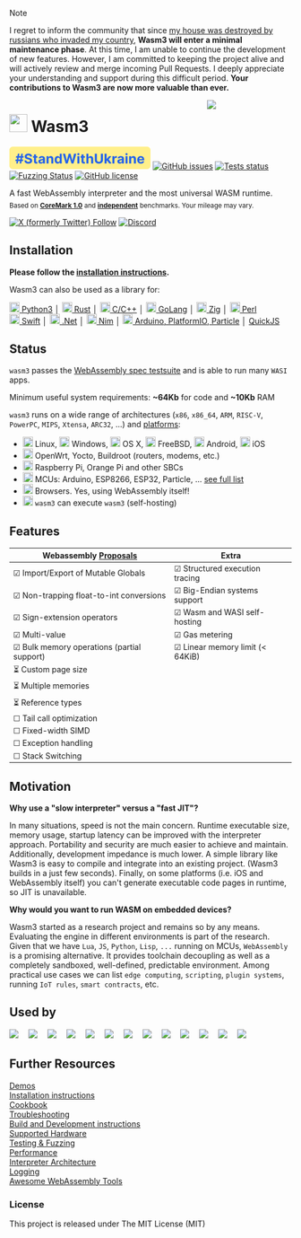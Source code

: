 
> [!NOTE]
> I regret to inform the community that since [my house was destroyed by russians who invaded my country](https://twitter.com/vshymanskyy/status/1568657607229075456), **Wasm3 will enter a minimal maintenance phase**. At this time, I am unable to continue the development of new features. However, I am committed to keeping the project alive and will actively review and merge incoming Pull Requests. I deeply appreciate your understanding and support during this difficult period. **Your contributions to Wasm3 are now more valuable than ever.**

<img align="right" width="30%" src="/extra/screenshot-ios.png">

# <img src="/extra/wasm-symbol.svg" width="32" height="32" /> Wasm3

[![StandWithUkraine](https://raw.githubusercontent.com/vshymanskyy/StandWithUkraine/main/badges/StandWithUkraine.svg)](https://github.com/vshymanskyy/StandWithUkraine/blob/main/docs/README.md) 
[![GitHub issues](https://img.shields.io/github/issues-raw/wasm3/wasm3?style=flat-square&label=issues&color=success)](https://github.com/wasm3/wasm3/issues) 
[![Tests status](https://img.shields.io/github/actions/workflow/status/wasm3/wasm3/tests.yml?branch=main&style=flat-square&logo=github&label=tests)](https://github.com/wasm3/wasm3/actions) 
[![Fuzzing Status](https://img.shields.io/badge/oss--fuzz-fuzzing-success?style=flat-square)](https://bugs.chromium.org/p/oss-fuzz/issues/list?can=1&q=proj:wasm3) 
[![GitHub license](https://img.shields.io/badge/license-MIT-blue?style=flat-square)](https://github.com/wasm3/wasm3) 

A fast WebAssembly interpreter and the most universal WASM runtime.  
<sub>Based on [**CoreMark 1.0**](./docs/Performance.md) and [**independent**](https://00f.net/2021/02/22/webassembly-runtimes-benchmarks) benchmarks. Your mileage may vary.</sub>

[![X (formerly Twitter) Follow](https://img.shields.io/twitter/follow/wasm3_engine)](https://twitter.com/wasm3_engine) 
[![Discord](https://img.shields.io/discord/671415645073702925?style=social&logo=discord&color=7289da&label=discord)](https://discord.gg/qmZjgnd)

## Installation

**Please follow the [installation instructions](./docs/Installation.md).**

Wasm3 can also be used as a library for:

[<img src="https://cdn.jsdelivr.net/gh/simple-icons/simple-icons@develop/icons/python.svg" width="18" height="18" /> Python3](https://github.com/wasm3/pywasm3) │ 
[<img src="https://cdn.jsdelivr.net/gh/simple-icons/simple-icons@develop/icons/rust.svg" width="18" height="18" /> Rust](https://github.com/wasm3/wasm3-rs) │ 
[<img src="https://cdn.jsdelivr.net/gh/simple-icons/simple-icons@develop/icons/cplusplus.svg" width="18" height="18" /> C/C++](https://github.com/wasm3/wasm3) │ 
[<img src="https://cdn.jsdelivr.net/gh/simple-icons/simple-icons@develop/icons/go.svg" width="18" height="18" /> GoLang](https://github.com/matiasinsaurralde/go-wasm3) │ 
[<img src="https://cdn.jsdelivr.net/gh/simple-icons/simple-icons@develop/icons/zig.svg" width="18" height="18" /> Zig](https://github.com/alichay/zig-wasm3) │
[<img src="https://cdn.jsdelivr.net/gh/simple-icons/simple-icons@develop/icons/perl.svg" width="18" height="18" /> Perl](https://metacpan.org/pod/Wasm::Wasm3)  
[<img src="https://cdn.jsdelivr.net/gh/simple-icons/simple-icons@develop/icons/swift.svg" width="18" height="18" /> Swift](https://github.com/shareup/wasm-interpreter-apple) │ 
[<img src="https://cdn.jsdelivr.net/gh/simple-icons/simple-icons@develop/icons/dotnet.svg" width="18" height="18" /> .Net](https://github.com/tana/Wasm3DotNet) │ 
[<img src="https://cdn.jsdelivr.net/gh/simple-icons/simple-icons@develop/icons/nim.svg" width="18" height="18" /> Nim](https://github.com/beef331/wasm3) │ 
[<img src="https://cdn.jsdelivr.net/gh/simple-icons/simple-icons@develop/icons/arduino.svg" width="18" height="18" /> Arduino, PlatformIO, Particle](https://github.com/wasm3/wasm3-arduino) │ [QuickJS](https://github.com/saghul/txiki.js)

## Status

`wasm3` passes the [WebAssembly spec testsuite](https://github.com/WebAssembly/spec/tree/master/test/core) and is able to run many `WASI` apps.

Minimum useful system requirements: **~64Kb** for code and **~10Kb** RAM

`wasm3` runs on a wide range of architectures (`x86`, `x86_64`, `ARM`, `RISC-V`, `PowerPC`, `MIPS`, `Xtensa`, `ARC32`, ...) and [platforms](/platforms):
- <img src="https://cdn.jsdelivr.net/gh/simple-icons/simple-icons@develop/icons/linux.svg" width="18" height="18" /> Linux,
<img src="https://upload.wikimedia.org/wikipedia/commons/c/c4/Windows_logo_-_2021_%28Black%29.svg" width="18" height="18" /> Windows,
<img src="https://cdn.jsdelivr.net/gh/simple-icons/simple-icons@develop/icons/apple.svg" width="18" height="18" /> OS X,
<img src="https://cdn.jsdelivr.net/gh/simple-icons/simple-icons@develop/icons/freebsd.svg" width="18" height="18" /> FreeBSD,
<img src="https://cdn.jsdelivr.net/gh/simple-icons/simple-icons@develop/icons/android.svg" width="18" height="18" /> Android,
<img src="https://cdn.jsdelivr.net/gh/simple-icons/simple-icons@develop/icons/apple.svg" width="18" height="18" /> iOS
- <img src="https://cdn.rawgit.com/feathericons/feather/master/icons/wifi.svg" width="18" height="18" /> OpenWrt, Yocto, Buildroot (routers, modems, etc.)
- <img src="https://cdn.jsdelivr.net/gh/simple-icons/simple-icons@develop/icons/raspberrypi.svg" width="18" height="18" /> Raspberry Pi, Orange Pi and other SBCs
- <img src="https://cdn.rawgit.com/feathericons/feather/master/icons/cpu.svg" width="18" height="18" /> MCUs: Arduino, ESP8266, ESP32, Particle, ... [see full list](./docs/Hardware.md)
- <img src="https://cdn.jsdelivr.net/gh/simple-icons/simple-icons@develop/icons/firefoxbrowser.svg" width="18" height="18" /> Browsers. Yes, using WebAssembly itself!
- <img src="extra/wasm-symbol.svg" width="18" height="18" /> `wasm3` can execute `wasm3` (self-hosting)

## Features

| Webassembly [Proposals][WasmProps]  | Extra |
| --- | --- |
| ☑ Import/Export of Mutable Globals           | ☑ Structured execution tracing     |
| ☑ Non-trapping float-to-int conversions      | ☑ Big-Endian systems support       |
| ☑ Sign-extension operators                   | ☑ Wasm and WASI self-hosting       |
| ☑ Multi-value                                | ☑ Gas metering                     |
| ☑ Bulk memory operations (partial support)   | ☑ Linear memory limit (< 64KiB)    |
| ⏳ Custom page size                           |
| ⏳ Multiple memories                          |
| ⏳ Reference types                            |
| ☐ Tail call optimization                     |
| ☐ Fixed-width SIMD                           |
| ☐ Exception handling                         |
| ☐ Stack Switching                            |

## Motivation

**Why use a "slow interpreter" versus a "fast JIT"?**

In many situations, speed is not the main concern. Runtime executable size, memory usage, startup latency can be improved with the interpreter approach. Portability and security are much easier to achieve and maintain. Additionally, development impedance is much lower. A simple library like Wasm3 is easy to compile and integrate into an existing project. (Wasm3 builds in a just few seconds). Finally, on some platforms (i.e. iOS and WebAssembly itself) you can't generate executable code pages in runtime, so JIT is unavailable.

**Why would you want to run WASM on embedded devices?**

Wasm3 started as a research project and remains so by any means. Evaluating the engine in different environments is part of the research. Given that we have `Lua`, `JS`, `Python`, `Lisp`, `...` running on MCUs, `WebAssembly` is a promising alternative. It provides toolchain decoupling as well as a completely sandboxed, well-defined, predictable environment. Among practical use cases we can list `edge computing`, `scripting`, `plugin systems`, running `IoT rules`, `smart contracts`, etc.

## Used by

[<img src="/extra/logos/wasmcloud.png" height="32" />](https://wasmcloud.dev)　
[<img src="/extra/logos/wowcube.png" height="32" />](https://wowcube.com)　
[<img src="https://upload.wikimedia.org/wikipedia/commons/thumb/3/3c/Siemens_AG_logo.svg/1024px-Siemens_AG_logo.svg.png" height="22" />](https://github.com/siemens/dtasm/tree/main/runtime/dtasm3)　
[<img src="/extra/logos/scailable.png" height="32" />](https://scailable.net)　
[<img src="/extra/logos/blynk.png" height="32" />](https://blynk.io)　
[<img src="/extra/logos/iden3.svg" height="32" />](https://www.iden3.io)　
[<img src="https://upload.wikimedia.org/wikipedia/commons/b/b0/NuttX_logo.png" height="32" />](https://github.com/apache/incubator-nuttx-apps/tree/master/interpreters/wasm3)　
[<img src="/extra/logos/losant.png" height="28" />](https://github.com/Losant/eea-examples)　
[<img src="https://user-images.githubusercontent.com/1506708/114701856-069ce700-9d2c-11eb-9b72-9ce2dfd9f0fb.png" height="32" />](https://github.com/kateinoigakukun/wasmic-ios)　
[<img src="https://assets-global.website-files.com/636ab6ba0e1bd250e3aaedaf/636e155e93894cd4d030c4d7_balena_logo_dark.svg" height="32" />](https://github.com/balena-io-playground/balena-wasm3)　
[<img src="https://krustlet.dev/images/horizontal.svg" height="32" />](https://github.com/deislabs/krustlet-wasm3)　
[<img src="/extra/logos/shareup_app.svg" height="24" />](https://shareup.app/blog/introducing-shareup)　
[<img src="https://wasm4.org/img/logo.png" height="32" />](https://wasm4.org)

## Further Resources

[Demos](./docs/Demos.md)  
[Installation instructions](./docs/Installation.md)  
[Cookbook](./docs/Cookbook.md)  
[Troubleshooting](./docs/Troubleshooting.md)  
[Build and Development instructions](./docs/Development.md)  
[Supported Hardware](./docs/Hardware.md)  
[Testing & Fuzzing](./docs/Testing.md)  
[Performance](./docs/Performance.md)  
[Interpreter Architecture](./docs/Interpreter.md)  
[Logging](./docs/Diagnostics.md)  
[Awesome WebAssembly Tools](https://github.com/vshymanskyy/awesome-wasm-tools/blob/main/README.md)

### License
This project is released under The MIT License (MIT)


[WasmProps]: https://github.com/WebAssembly/proposals/blob/main/README.md  "WebAssembly Finished Proposals"
